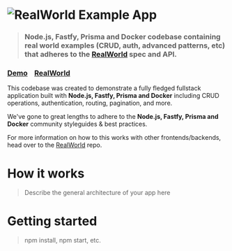 # ![RealWorld Example App](logo.png)

> ### Node.js, Fastfy, Prisma and Docker codebase containing real world examples (CRUD, auth, advanced patterns, etc) that adheres to the [RealWorld](https://github.com/gothinkster/realworld) spec and API.


### [Demo](https://demo.realworld.io/)&nbsp;&nbsp;&nbsp;&nbsp;[RealWorld](https://github.com/gothinkster/realworld)


This codebase was created to demonstrate a fully fledged fullstack application built with **Node.js, Fastfy, Prisma and Docker** including CRUD operations, authentication, routing, pagination, and more.

We've gone to great lengths to adhere to the **Node.js, Fastfy, Prisma and Docker** community styleguides & best practices.

For more information on how to this works with other frontends/backends, head over to the [RealWorld](https://github.com/gothinkster/realworld) repo.


# How it works

> Describe the general architecture of your app here

# Getting started

> npm install, npm start, etc.

